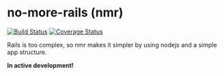 # no-more-rails (nmr)
[![Build Status](https://travis-ci.org/jakhu/no-more-rails.svg?branch=master)](https://travis-ci.org/jakhu/no-more-rails)
[![Coverage Status](https://coveralls.io/repos/github/jakhu/no-more-rails/badge.svg?branch=master)](https://coveralls.io/github/jakhu/no-more-rails?branch=master)

Rails is too complex, so nmr makes it simpler by using nodejs and a simple app structure.

<b>In active development!</b>
